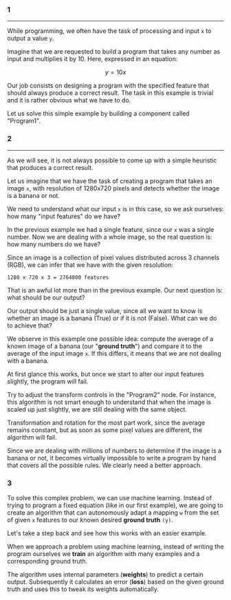 ### 1
---

While programming, we often have the task of processing and input `x` to output a value `y`.

Imagine that we are requested to build a program that takes any number as input and multiplies it by 10. Here, expressed in an equation: 

```math
y = 10x
```
Our job consists on designing a program with the specified feature that should always produce a correct result. The task in this example is trivial and it is rather obvious what we have to do. 

Let us solve this simple example by building a component called "Program1".  

### 2
---

As we will see, it is not always possible to come up with a simple heuristic that produces a correct result.

Let us imagine that we have the task of creating a program that takes an image `x`, with resolution of 1280x720 pixels and detects whether the image is a banana or not. 

We need to understand what our input `x` is in this case, so we ask ourselves: how many "input features" do we have?

In the previous example we had a single feature, since our `x` was a single number. Now we are dealing with a whole image, so the real question is: how many numbers do we have?

Since an image is a collection of pixel values distributed across 3 channels (RGB), we can infer that we have with the given resolution: 

```
1280 x 720 x 3 = 2764800 features
```

That is an awful lot more than in the previous example. Our next question is: what should be our output?

Our output should be just a single value, since all we want to know is whether an image is a banana (True) or if it is not (False). What can we do to achieve that?

We observe in this example one possible idea: compute the average of a known image of a banana (our "**ground truth**") and compare it to the average of the input image `x`. If this differs, it means that we are not dealing with a banana. 

At first glance this works, but once we start to alter our input features slightly, the program will fail. 

Try to adjust the transform controls in the "Program2" node. For instance, this algorithm is not smart enough to understand that when the image is scaled up just slightly, we are still dealing with the same object. 

Transformation and rotation for the most part work, since the average remains constant, but as soon as some pixel values are different, the algorithm will fail. 

Since we are dealing with millions of numbers to determine if the image is a banana or not, it becomes virtually impossible to write a program by hand that covers all the possible rules. We clearly need a better approach. 

### 3

To solve this complex problem, we can use machine learning. Instead of trying to program a fixed equation (like in our first example), we are going to create an algorithm that can autonomously adapt a mapping `w` from the set of given `x` features to our known desired **ground truth** `(y)`.

Let's take a step back and see how this works with an easier example.

When we approach a problem using machine learning, instead of writing the program ourselves we **train** an algorithm with many examples and a  corresponding ground truth. 

The algorithm uses internal parameters (**weights**) to predict a certain output. Subsequently it calculates an error (**loss**) based on the given ground truth and uses this to tweak its weights automatically.
